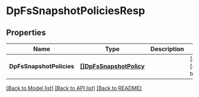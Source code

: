 # DpFsSnapshotPoliciesResp

## Properties
Name | Type | Description | Notes
------------ | ------------- | ------------- | -------------
**DpFsSnapshotPolicies** | [**[]DpFsSnapshotPolicy**](DpFSSnapshotPolicy.md) |  | [optional] [default to null]

[[Back to Model list]](../README.md#documentation-for-models) [[Back to API list]](../README.md#documentation-for-api-endpoints) [[Back to README]](../README.md)


